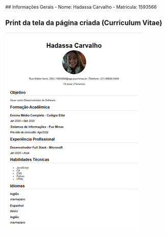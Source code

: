 <!DOCTYPE html>
<html lang="pt-br">
<head>
  <meta charset="UTF-8">
  <meta name="viewport" content="width=device-width, initial-scale=1.0">
</head>
<body>
 ## Informações Gerais
- Nome: Hadassa Carvalho
- Matricula: 1593566

## Print da tela da página criada (Curriculum Vitae)
<img src="curriculo.PNG">
